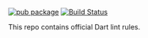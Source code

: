[![pub package](https://img.shields.io/pub/v/lints.svg)](https://pub.dev/packages/lints)
[![Build Status](https://github.com/dart-lang/lints/workflows/validate/badge.svg)](https://github.com/dart-lang/lints/actions)

This repo contains official Dart lint rules.

